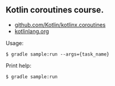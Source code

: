 ## Kotlin coroutines course.

- [github.com/Kotlin/kotlinx.coroutines](https://github.com/Kotlin/kotlinx.coroutines/blob/master/README.md)
- [kotlinlang.org](https://kotlinlang.org/docs/coroutines-guide.html)

Usage:
```
$ gradle sample:run --args={task_name}
```

Print help:
```
$ gradle sample:run
```
